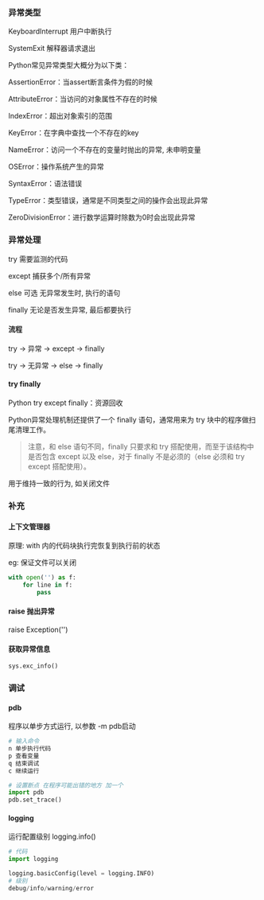 ### 异常类型

KeyboardInterrupt 用户中断执行

SystemExit 解释器请求退出

Python常见异常类型大概分为以下类：

AssertionError：当assert断言条件为假的时候

AttributeError：当访问的对象属性不存在的时候

IndexError：超出对象索引的范围

KeyError：在字典中查找一个不存在的key

NameError：访问一个不存在的变量时抛出的异常, 未申明变量

OSError：操作系统产生的异常

SyntaxError：语法错误

TypeError：类型错误，通常是不同类型之间的操作会出现此异常

ZeroDivisionError：进行数学运算时除数为0时会出现此异常

### 异常处理

try  需要监测的代码

except  捕获多个/所有异常

else  可选 无异常发生时, 执行的语句

finally  无论是否发生异常, 最后都要执行

#### 流程

try -> 异常 -> except -> finally

try -> 无异常 -> else -> finally



#### try finally

Python try except finally：资源回收

Python异常处理机制还提供了一个 finally 语句，通常用来为 try 块中的程序做扫尾清理工作。

> 注意，和 else 语句不同，finally 只要求和 try 搭配使用，而至于该结构中是否包含 except 以及 else，对于 finally 不是必须的（else 必须和 try except 搭配使用）。

用于维持一致的行为, 如关闭文件



### 补充

#### 上下文管理器

原理: with 内的代码块执行完恢复到执行前的状态

eg: 保证文件可以关闭

```python
with open('') as f:
    for line in f:
        pass
```

#### raise 抛出异常

raise Exception('')

#### 获取异常信息

```python
sys.exc_info()
```



### 调试

#### pdb

程序以单步方式运行, 以参数 -m pdb启动

```python
# 输入命令
n 单步执行代码
p 查看变量
q 结束调试
c 继续运行

# 设置断点 在程序可能出错的地方 加一个
import pdb
pdb.set_trace()
```

#### logging

运行配置级别 logging.info()

```python
# 代码
import logging

logging.basicConfig(level = logging.INFO)
# 级别
debug/info/warning/error
```


